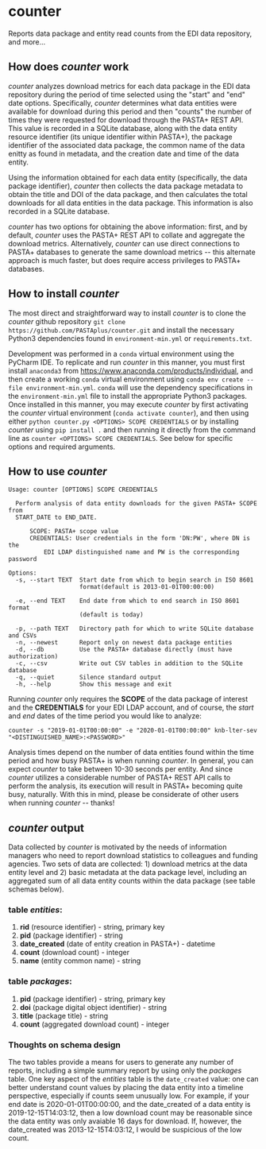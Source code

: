 # counter
Reports data package and entity read counts from the EDI data repository, and
more...

## How does *counter* work

*counter* analyzes download metrics for each data package in the EDI data
repository during the period of time selected using the "start" and "end"
date options. Specifically, *counter* determines what data entities were
available for download during this period and then "counts" the number of
times they were requested for download through the PASTA+ REST API. This
value is recorded in a SQLite database, along with the data entity resource
identifier (its unique identifier within PASTA+), the package identifier
of the associated data package, the common name of the data enitty as found
in metadata, and the creation date and time of the data entity.

Using the information obtained for each data entity (specifically, the data
package identifier), *counter* then collects the data package metadata to
obtain the title and DOI of the data package, and then calculates the total
downloads for all data entities in the data package. This information is also
recorded in a SQLite database.

*counter* has two options for obtaining the above information: first, and by
default, *counter* uses the PASTA+ REST API to collate and aggregate the
download metrics. Alternatively, *counter* can use direct connections
to PASTA+ databases to generate the same download metrics -- this alternate
approach is much faster, but does require access privileges to PASTA+ databases.

## How to install *counter*

The most direct and straightforward way to install *counter* is to clone the
*counter* github repository `git clone https://github.com/PASTAplus/counter.git`
and install the necessary Python3 dependencies found in `environment-min.yml`
or `requirements.txt`.

Development was performed in a `conda` virtual environment using the PyCharm IDE.
To replicate and run *counter* in this manner, you must first install `anaconda3`
from https://www.anaconda.com/products/individual, and then create a working `conda`
virtual environment using `conda env create --file environment-min.yml`. `conda`
will use the dependency specifications in the `environment-min.yml` file to install
the appropriate Python3 packages. Once installed in this manner, you may execute
*counter* by first activating the *counter* virtual environment (`conda activate
counter`), and then using either `python counter.py <OPTIONS> SCOPE CREDENTIALS` or
by installing *counter* using `pip install .` and then running it directly from the
command line as `counter <OPTIONS> SCOPE CREDENTIALS`. See below for specific
options and required arguments.


## How to use *counter*
```
Usage: counter [OPTIONS] SCOPE CREDENTIALS

  Perform analysis of data entity downloads for the given PASTA+ SCOPE from
  START_DATE to END_DATE.

      SCOPE: PASTA+ scope value
      CREDENTIALS: User credentials in the form 'DN:PW', where DN is the
          EDI LDAP distinguished name and PW is the corresponding password

Options:
  -s, --start TEXT  Start date from which to begin search in ISO 8601
                    format(default is 2013-01-01T00:00:00)

  -e, --end TEXT    End date from which to end search in ISO 8601 format
                    (default is today)

  -p, --path TEXT   Directory path for which to write SQLite database and CSVs
  -n, --newest      Report only on newest data package entities
  -d, --db          Use the PASTA+ database directly (must have authorization)
  -c, --csv         Write out CSV tables in addition to the SQLite database
  -q, --quiet       Silence standard output
  -h, --help        Show this message and exit

```

Running *counter* only requires the **SCOPE** of the data package of interest
and the **CREDENTIALS** for your EDI LDAP account, and of course, the *start*
and *end* dates of the time period you would like to analyze:

```
counter -s "2019-01-01T00:00:00" -e "2020-01-01T00:00:00" knb-lter-sev "<DISTINGUISHED_NAME>:<PASSWORD>"
```
Analysis times depend on the number of data entities found within the time
period and how busy PASTA+ is when running *counter*. In general, you can
expect *counter* to take between 10-30 seconds per entity. And since *counter*
utilizes a considerable number of PASTA+ REST API calls to perform the analysis,
its execution will result in PASTA+ becoming quite busy, naturally. With this
in mind, please be considerate of other users when running *counter* -- thanks!

## *counter* output

Data collected by *counter* is motivated by the needs of information managers
who need to report download statistics to colleagues and funding agencies. Two
sets of data are collected: 1) download metrics at the data entity level and 2)
basic metadata at the data package level, including an aggregated sum of all
data entity counts within the data package (see table schemas below).

### table *entities*:

1. **rid** (resource identifier) - string, primary key
1. **pid** (package identifier) - string
1. **date_created** (date of entity creation in PASTA+) - datetime
1. **count** (download count) - integer
1. **name** (entity common name) - string

### table *packages*:

1. **pid** (package identifier) - string, primary key
1. **doi** (package digital object identifier) - string
1. **title** (package title) - string
1. **count** (aggregated download count) - integer

### Thoughts on schema design

The two tables provide a means for users to generate any number of reports, including a simple summary
report by using only the *packages* table. One key aspect of the *entities* table is the `date_created`
value: one can better understand count values by placing the data entity into a timeline perspective,
especially if counts seem unusually low. For example, if your end date is 2020-01-01T00:00:00, and the date_created
of a data entity is 2019-12-15T14:03:12, then a low download count may be reasonable since the data entity was only 
avaiable 16 days for download. If, however, the date_created was 2013-12-15T4:03:12, I would be suspicious of
the low count.